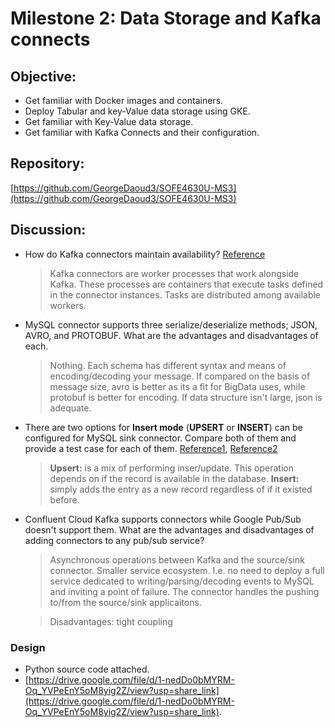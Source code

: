 # Milestone 2: Data Storage and Kafka connects


## Objective:
* Get familiar with Docker images and containers.
* Deploy Tabular and key-Value data storage using GKE.
* Get familiar with Key-Value data storage.
* Get familiar with Kafka Connects and their configuration.

## Repository:
[https://github.com/GeorgeDaoud3/SOFE4630U-MS3](https://github.com/GeorgeDaoud3/SOFE4630U-MS3)

## Discussion:
* How do Kafka connectors maintain availability? [Reference](https://docs.confluent.io/platform/current/connect/design.html#architecture)
    > Kafka connectors are worker processes that work alongside Kafka. These processes are containers that execute tasks defined in the connector instances. Tasks are distributed among available workers.
* MySQL connector supports three serialize/deserialize methods; JSON, AVRO, and PROTOBUF. What are the advantages and disadvantages of each.
    > Nothing. Each schema has different syntax and means of encoding/decoding your message. If compared on the basis of message size, avro is better as its a fit for BigData uses, while protobuf is better for encoding. If data structure isn't large, json is adequate.
* There are two options for **Insert mode** (**UPSERT** or **INSERT**) can be configured for MySQL sink connector. Compare both of them and provide a test case for each of them. [Reference1](https://dev.mysql.com/worklog/task/?id=9807#:~:text=The%20UPSERT%20command%20is%20a,should%20be%20used%20for%20implementation.), [Reference2](https://docs.astera.com/projects/faqs/en/latest/transformations/actions-for-data-loading.html#:~:text=The%20INSERT%20option%20pushes%20the,that%20are%20inserted%20or%20updated.)
    > **Upsert:** is a mix of performing inser/update. This operation depends on if the record is available in the database.
    > **Insert:** simply adds the entry as a new record regardless of if it existed before.
* Confluent Cloud Kafka supports connectors while Google Pub/Sub doesn't support them. What are the advantages and disadvantages of adding connectors to any pub/sub service?
    > Asynchronous operations between Kafka and the source/sink connector. Smaller service ecosystem. I.e. no need to deploy a full service dedicated to writing/parsing/decoding events to MySQL and inviting a point of failure. The connector handles the pushing to/from the source/sink applicaitons.

    > Disadvantages: tight coupling
### Design
- Python source code attached.
- [https://drive.google.com/file/d/1-nedDo0bMYRM-Oq_YVPeEnY5oM8yig2Z/view?usp=share_link](https://drive.google.com/file/d/1-nedDo0bMYRM-Oq_YVPeEnY5oM8yig2Z/view?usp=share_link).